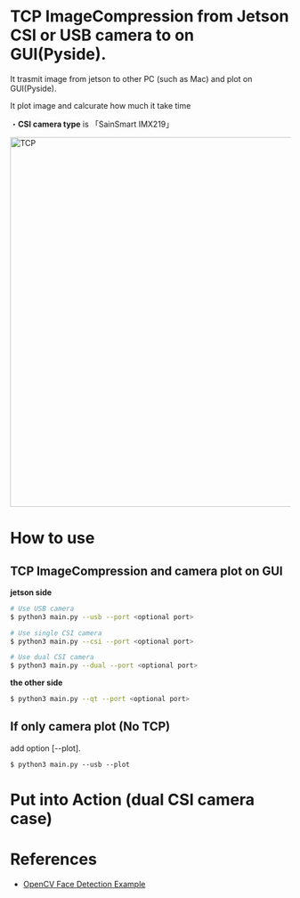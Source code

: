 # TCP ImageCompression from Jetson CSI or USB camera to on GUI(Pyside).

It trasmit image from jetson to other PC (such as Mac) and plot on GUI(Pyside).

It plot image and calcurate how much it take time

・<b>CSI camera type</b> is 「SainSmart IMX219」

<img width="664" alt="TCP" src="https://user-images.githubusercontent.com/48679574/204338150-34151466-100f-40da-9301-4bde6fe908a9.png">

# How to use

## TCP ImageCompression and camera plot on GUI
<b>jetson side</b>
```sh
# Use USB camera
$ python3 main.py --usb --port <optional port> 

# Use single CSI camera
$ python3 main.py --csi --port <optional port> 

# Use dual CSI camera
$ python3 main.py --dual --port <optional port> 
```

<b>the other side</b>
```sh
$ python3 main.py --qt --port <optional port> 
```

## If only camera plot (No TCP)

add option [--plot].
```
$ python3 main.py --usb --plot
```

# Put into Action (dual CSI camera case)



# References
- [OpenCV Face Detection Example](https://doc.qt.io/qtforpython/examples/example_external__opencv.html)
